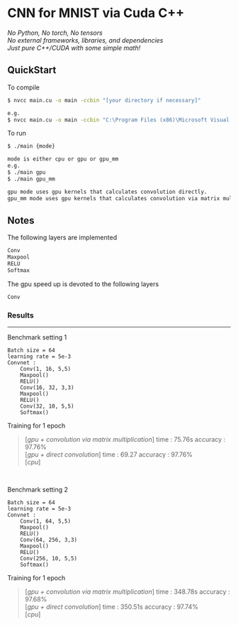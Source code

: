 # CNN for MNIST via Cuda C++

_No Python, No torch, No tensors_  
_No external frameworks, libraries, and dependencies_  
_Just pure C++/CUDA with some simple math!_

## QuickStart
To compile
```bash
$ nvcc main.cu -o main -ccbin "[your directory if necessary]"

e.g.
$ nvcc main.cu -o main -ccbin "C:\Program Files (x86)\Microsoft Visual Studio\2019\Community\VC\Tools\MSVC\14.29.30133\bin\Hostx64\x64"
```
To run
```bash
$ ./main {mode}

mode is either cpu or gpu or gpu_mm
e.g.  
$ ./main gpu
$ ./main gpu_mm  

gpu mode uses gpu kernels that calculates convolution directly.
gpu_mm mode uses gpu kernels that calculates convolution via matrix multiplication
```

## Notes
The following layers are implemented
```bash
Conv 
Maxpool 
RELU 
Softmax
```
The gpu speed up is devoted to the following layers
```bash
Conv
```

### Results
---
Benchmark setting 1
```
Batch size = 64
learning rate = 5e-3
Convnet : 
    Conv(1, 16, 5,5)
    Maxpool()
    RELU()
    Conv(16, 32, 3,3)
    Maxpool()
    RELU()
    Conv(32, 10, 5,5)
    Softmax()
```
Training for 1 epoch
> [_gpu + convolution via matrix multiplication_]  time : 75.76s  accuracy : 97.76%  
> [_gpu + direct convolution_]  time : 69.27  accuracy : 97.76%  
> [_cpu_]  
<br>

Benchmark setting 2
```
Batch size = 64
learning rate = 5e-3
Convnet : 
    Conv(1, 64, 5,5)
    Maxpool()
    RELU()
    Conv(64, 256, 3,3)
    Maxpool()
    RELU()
    Conv(256, 10, 5,5)
    Softmax()
```
Training for 1 epoch
> [_gpu + convolution via matrix multiplication_]  time : 348.78s  accuracy : 97.68%  
> [_gpu + direct convolution_]  time : 350.51s  accuracy : 97.74%  
> [_cpu_]  
